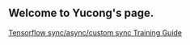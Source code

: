 ## Welcome to Yucong's page.

[Tensorflow sync/async/custom sync Training Guide](./parallel_tf/index.md)

